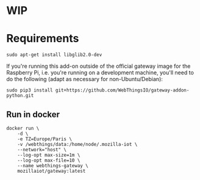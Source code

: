 # WIP
# Requirements

```
sudo apt-get install libglib2.0-dev
```

If you're running this add-on outside of the official gateway image for the Raspberry Pi, i.e. you're running on a development machine, you'll need to do the following (adapt as necessary for non-Ubuntu/Debian):

```
sudo pip3 install git+https://github.com/WebThingsIO/gateway-addon-python.git
```

## Run in docker

```
docker run \
    -d \
    -e TZ=Europe/Paris \
    -v /webthings/data:/home/node/.mozilla-iot \
    --network="host" \
    --log-opt max-size=1m \
    --log-opt max-file=10 \
    --name webthings-gateway \
    mozillaiot/gateway:latest
```
